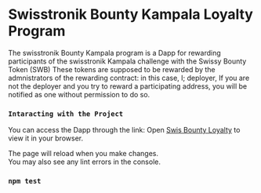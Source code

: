 # Swisstronik Bounty Kampala Loyalty Program

The swisstronik Bounty Kampala program is a Dapp for rewarding participants of the swisstronik Kampala challenge with the Swissy Bounty Token (SWB)
These tokens are supposed to be rewarded by the admnistrators of the rewarding contract: in this case, I; deployer, If you are not the deployer and you try to reward a participating address, you will be notified as one without permission to do so.



### `Intaracting with the Project`
You can access the Dapp through the link:
Open [Swis Bounty Loyalty](https://melodic-engine-echoing.on-fleek.app/) to view it in your browser.

The page will reload when you make changes.\
You may also see any lint errors in the console.

### `npm test`




